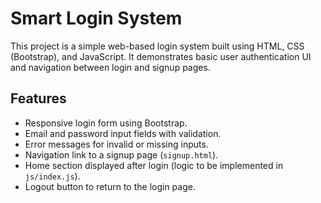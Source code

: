  # Smart Login System

This project is a simple web-based login system built using HTML, CSS (Bootstrap), and JavaScript. It demonstrates basic user authentication UI and navigation between login and signup pages.

## Features

- Responsive login form using Bootstrap.
- Email and password input fields with validation.
- Error messages for invalid or missing inputs.
- Navigation link to a signup page (`signup.html`).
- Home section displayed after login (logic to be implemented in `js/index.js`).
- Logout button to return to the login page.
